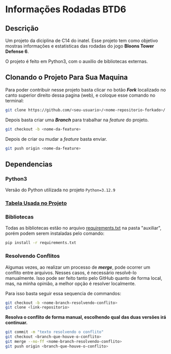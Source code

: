 # Informações Rodadas BTD6 

## Descrição
Um projeto da diciplina de C14 do inatel. Esse projeto tem como objetivo mostras informações e estatisticas das rodadas do jogo **Bloons Tower Defense 6**.

O projeto é feito em Python3, com o auxilio de bibliotecas externas.

## Clonando o Projeto Para Sua Maquina
Para poder contribuir nesse projeto basta clicar no botão ***Fork*** localizado no canto superior direito dessa pagina (web), e coloque esse comando no terminal:
```bash
git clone https://github.com/<seu-usuario>/<nome-repositorio-forkado>/.git
```

Depois basta criar uma ***Branch*** para trabalhar na *feature* do projeto.
```bash
git checkout -b <nome-da-feature>
```

Depois de criar ou mudar a *feature* basta enviar.
```bash
git push origin <nome-da-feature>
```

## Dependencias

### Python3
Versão do Python utilizada no projeto ``` Python=3.12.9 ```

### [Tabela Usada no Projeto](https://docs.google.com/spreadsheets/d/1SAoPy9T2tyURlwY0pSDOOG-zrkMZi8xf4i0L74jdaZM/edit?gid=0#gid=0)

### Bibliotecas
Todas as bibliotecas estão no arquivo [requirements.txt](./auxiliar/requirements.txt) na pasta "auxiliar", porém podem serem instaladas pelo comando:
```bash
pip install -r requirements.txt
```

### Resolvendo Conflitos
Algumas vezes, ao realizar um processo de ***merge***, pode ocorrer um conflito entre arquivos.
Nesses casos, é necessário resolvê-lo manualmente. Isso pode ser feito tanto pelo GitHub quanto de forma local, mas, na minha opinião, a melhor opção é resolver localmente.

Para isso basta seguir essa sequencia de commandos:
```bash
git checkout -b <nome-branch-resolvendo-conflito>
git clone <link-repositorio>
```
**Resolva o conflito de forma manual, escolhendo qual das duas versões irá continuar.**

```bash
git commit -m "texto resolvendo o conflito"
git checkout <branch-que-houve-o-conflito>
git merge --no-ff <nome-branch-resolvendo-conflito>
git push origin <branch-que-houve-o-conflito>
```
